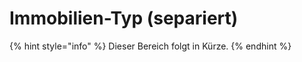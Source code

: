 # Immobilien-Typ \(separiert\)

{% hint style="info" %}
Dieser Bereich folgt in Kürze.
{% endhint %}


